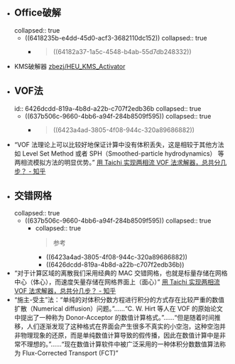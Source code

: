 - ## Office破解
  collapsed:: true
	- ((6418235b-e4dd-45d0-acf3-3682110dc152))
	  collapsed:: true
		- > ((64182a37-1a5c-4548-b4ab-55d7db248332))
- KMS破解器 [zbezj/HEU_KMS_Activator](https://github.com/zbezj/HEU_KMS_Activator)
- ## VOF法
  id:: 6426dcdd-819a-4b8d-a22b-c707f2edb36b
  collapsed:: true
	- ((637b506c-9660-4bb6-a94f-284b8509f595))
	  collapsed:: true
		- > ((6423a4ad-3805-4f08-944c-320a89686882))
- “VOF 法理论上可以比较好地保证计算中没有体积丢失，这是相较于其他方法如 Level Set Method 或者 SPH（Smoothed-particle hydrodynamics） 等两相流模拟方法的明显优势。” [用 Taichi 实现两相流 VOF 法求解器，总共分几步？ - 知乎](https://zhuanlan.zhihu.com/p/615827092?utm_campaign=&utm_medium=social&utm_oi=903663640190803968&utm_psn=1623257519312322560&utm_source=cn.ticktick.task)
- ## 交错网格
  collapsed:: true
	- ((637b506c-9660-4bb6-a94f-284b8509f595))
	  collapsed:: true
		- collapsed:: true
		  >参考
			- ((6423a4ad-3805-4f08-944c-320a89686882))
			- ((6426dcdd-819a-4b8d-a22b-c707f2edb36b))
- “对于计算区域的离散我们采用经典的 MAC 交错网格，也就是标量存储在网格中心（体心），而速度矢量存储在网格界面上（面心）” [用 Taichi 实现两相流 VOF 法求解器，总共分几步？ - 知乎](https://zhuanlan.zhihu.com/p/615827092?utm_campaign=&utm_medium=social&utm_oi=903663640190803968&utm_psn=1623257519312322560&utm_source=cn.ticktick.task)
- “施主-受主”法：“单纯的对体积分数方程进行积分的方式存在比较严重的数值扩散（Numerical diffusion）问题。”……“C. W. Hirt 等人在 VOF 的原始论文中提出了一种称为 Donor-Acceptor 的数值计算格式。”……“但是随着时间推移，人们逐渐发现了这种格式在界面会产生很多不真实的小空泡，这种空泡并非物理现象的还原，而是单纯数值计算导致的假传播，因此在数值计算中是非常不理想的。”……“现在数值计算软件中被广泛采用的一种体积分数数值算法称为 Flux-Corrected Transport (FCT)”